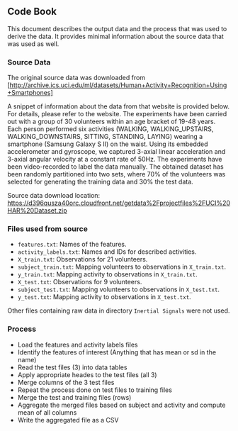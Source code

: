 ## Code Book

This document describes the output data and the process that was used to derive the data. It provides minimal information about the source data that was used as well.

### Source Data
The original source data was downloaded from [http://archive.ics.uci.edu/ml/datasets/Human+Activity+Recognition+Using+Smartphones]

A snippet of information about the data from that website is provided below. For details, please refer to the website.
The experiments have been carried out with a group of 30 volunteers within an age bracket of 19-48 years. Each person performed six activities (WALKING, WALKING_UPSTAIRS, WALKING_DOWNSTAIRS, SITTING, STANDING, LAYING) wearing a smartphone (Samsung Galaxy S II) on the waist. Using its embedded accelerometer and gyroscope, we captured 3-axial linear acceleration and 3-axial angular velocity at a constant rate of 50Hz. The experiments have been video-recorded to label the data manually. The obtained dataset has been randomly partitioned into two sets, where 70% of the volunteers was selected for generating the training data and 30% the test data. 

Source data download location: https://d396qusza40orc.cloudfront.net/getdata%2Fprojectfiles%2FUCI%20HAR%20Dataset.zip

### Files used from source
* `features.txt`: Names of the features.
* `activity_labels.txt`: Names and IDs for described activities.
* `X_train.txt`: Observations for 21 volunteers.
* `subject_train.txt`: Mapping volunteers to observations in `X_train.txt`.
* `y_train.txt`: Mapping activity to observations in `X_train.txt`.
* `X_test.txt`: Observations for 9 volunteers.
* `subject_test.txt`: Mapping volunteers to observations in `X_test.txt`.
* `y_test.txt`: Mapping activity to observations in `X_test.txt`.

Other files containing raw data in directory `Inertial Signals` were not used.

### Process
* Load the features and activity labels files
* Identify the features of interest (Anything that has mean or sd in the name)
* Read the test files (3) into data tables
* Apply appropriate heades to the test files (all 3)
* Merge columns of the 3 test files
* Repeat the process done on test files to training files
* Merge the test and training files (rows)
* Aggregate the merged files based on subject and activity and compute mean of all columns
* Write the aggregated file as a CSV